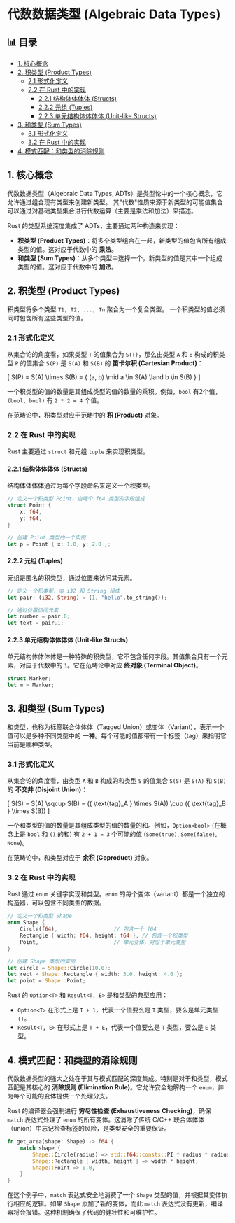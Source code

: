 ﻿# 代数数据类型 (Algebraic Data Types)


## 📊 目录

- [1. 核心概念](#1-核心概念)
- [2. 积类型 (Product Types)](#2-积类型-product-types)
  - [2.1 形式化定义](#21-形式化定义)
  - [2.2 在 Rust 中的实现](#22-在-rust-中的实现)
    - [2.2.1 结构体体体体 (Structs)](#221-结构体体体体-structs)
    - [2.2.2 元组 (Tuples)](#222-元组-tuples)
    - [2.2.3 单元结构体体体体 (Unit-like Structs)](#223-单元结构体体体体-unit-like-structs)
- [3. 和类型 (Sum Types)](#3-和类型-sum-types)
  - [3.1 形式化定义](#31-形式化定义)
  - [3.2 在 Rust 中的实现](#32-在-rust-中的实现)
- [4. 模式匹配：和类型的消除规则](#4-模式匹配和类型的消除规则)


## 1. 核心概念

代数数据类型（Algebraic Data Types, ADTs）是类型论中的一个核心概念，它允许通过组合现有类型来创建新类型。
其"代数"性质来源于新类型的可能值集合可以通过对基础类型集合进行代数运算（主要是乘法和加法）来描述。

Rust 的类型系统深度集成了 ADTs，主要通过两种构造来实现：

- **积类型 (Product Types)**：将多个类型组合在一起，新类型的值包含所有组成类型的值。这对应于代数中的 **乘法**。
- **和类型 (Sum Types)**：从多个类型中选择一个，新类型的值是其中一个组成类型的值。这对应于代数中的 **加法**。

## 2. 积类型 (Product Types)

积类型将多个类型 `T1, T2, ..., Tn` 聚合为一个复合类型。
一个积类型的值必须同时包含所有这些类型的值。

### 2.1 形式化定义

从集合论的角度看，如果类型 `T` 的值集合为 `S(T)`，那么由类型 `A` 和 `B` 构成的积类型 `P` 的值集合 `S(P)` 是 `S(A)` 和 `S(B)` 的 **笛卡尔积 (Cartesian Product)**：

\[
S(P) = S(A) \times S(B) = \{ (a, b) \mid a \in S(A) \land b \in S(B) \}
\]

一个积类型的值的数量是其组成类型的值的数量的乘积。例如，`bool` 有2个值，`(bool, bool)` 有 `2 * 2 = 4` 个值。

在范畴论中，积类型对应于范畴中的 **积 (Product)** 对象。

### 2.2 在 Rust 中的实现

Rust 主要通过 `struct` 和元组 `tuple` 来实现积类型。

#### 2.2.1 结构体体体体 (Structs)

结构体体体体通过为每个字段命名来定义一个积类型。

```rust
// 定义一个积类型 Point，由两个 f64 类型的字段组成
struct Point {
    x: f64,
    y: f64,
}

// 创建 Point 类型的一个实例
let p = Point { x: 1.0, y: 2.0 };
```

#### 2.2.2 元组 (Tuples)

元组是匿名的积类型，通过位置来访问其元素。

```rust
// 定义一个积类型，由 i32 和 String 组成
let pair: (i32, String) = (1, "hello".to_string());

// 通过位置访问元素
let number = pair.0;
let text = pair.1;
```

#### 2.2.3 单元结构体体体体 (Unit-like Structs)

单元结构体体体体是一种特殊的积类型，它不包含任何字段。其值集合只有一个元素，对应于代数中的 `1`。它在范畴论中对应 **终对象 (Terminal Object)**。

```rust
struct Marker;
let m = Marker;
```

## 3. 和类型 (Sum Types)

和类型，也称为标签联合体体体（Tagged Union）或变体（Variant），表示一个值可以是多种不同类型中的 **一种**。每个可能的值都带有一个标签（tag）来指明它当前是哪种类型。

### 3.1 形式化定义

从集合论的角度看，由类型 `A` 和 `B` 构成的和类型 `S` 的值集合 `S(S)` 是 `S(A)` 和 `S(B)` 的 **不交并 (Disjoint Union)**：

\[
S(S) = S(A) \sqcup S(B) = (\{ \text{tag}_A \} \times S(A)) \cup (\{ \text{tag}_B \} \times S(B))
\]

一个和类型的值的数量是其组成类型的值的数量的和。例如，`Option<bool>` (在概念上是 `bool` 和 `()` 的和) 有 `2 + 1 = 3` 个可能的值 (`Some(true)`, `Some(false)`, `None`)。

在范畴论中，和类型对应于 **余积 (Coproduct)** 对象。

### 3.2 在 Rust 中的实现

Rust 通过 `enum` 关键字实现和类型。`enum` 的每个变体（variant）都是一个独立的构造器，可以包含不同类型的数据。

```rust
// 定义一个和类型 Shape
enum Shape {
    Circle(f64),                  // 包含一个 f64
    Rectangle { width: f64, height: f64 }, // 包含一个积类型
    Point,                        // 单元变体，对应于单元类型
}

// 创建 Shape 类型的实例
let circle = Shape::Circle(10.0);
let rect = Shape::Rectangle { width: 3.0, height: 4.0 };
let point = Shape::Point;
```

Rust 的 `Option<T>` 和 `Result<T, E>` 是和类型的典型应用：

- `Option<T>` 在形式上是 `T + 1`，代表一个值要么是 `T` 类型，要么是单元类型 `()`。
- `Result<T, E>` 在形式上是 `T + E`，代表一个值要么是 `T` 类型，要么是 `E` 类型。

## 4. 模式匹配：和类型的消除规则

代数数据类型的强大之处在于其与模式匹配的深度集成。特别是对于和类型，模式匹配是其核心的 **消除规则 (Elimination Rule)**。它允许安全地解构一个 `enum`，并为每个可能的变体提供一个处理分支。

Rust 的编译器会强制进行 **穷尽性检查 (Exhaustiveness Checking)**，确保 `match` 表达式处理了 `enum` 的所有变体。这消除了传统 C/C++ 联合体体体（union）中忘记检查标签的风险，是类型安全的重要保证。

```rust
fn get_area(shape: Shape) -> f64 {
    match shape {
        Shape::Circle(radius) => std::f64::consts::PI * radius * radius,
        Shape::Rectangle { width, height } => width * height,
        Shape::Point => 0.0,
    }
}
```

在这个例子中，`match` 表达式安全地消费了一个 `Shape` 类型的值，并根据其变体执行相应的逻辑。如果 `Shape` 添加了新的变体，而此 `match` 表达式没有更新，编译器将会报错。这种机制确保了代码的健壮性和可维护性。
